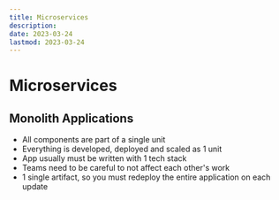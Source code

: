 ```yaml
---
title: Microservices
description:
date: 2023-03-24
lastmod: 2023-03-24
---
```


# Microservices

## Monolith Applications

- All components are part of a single unit
- Everything is developed, deployed and scaled as 1 unit
- App usually must be written with 1 tech stack
- Teams need to be careful to not affect each other's work
- 1 single artifact, so you must redeploy the entire application on each update
